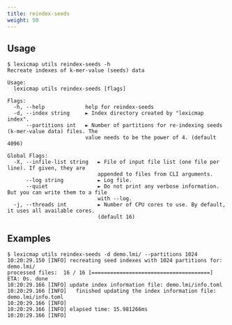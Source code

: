 ```yaml
---
title: reindex-seeds
weight: 50
---
```


## Usage

```plain
$ lexicmap utils reindex-seeds -h
Recreate indexes of k-mer-value (seeds) data

Usage:
  lexicmap utils reindex-seeds [flags]

Flags:
  -h, --help             help for reindex-seeds
  -d, --index string     ► Index directory created by "lexicmap index".
      --partitions int   ► Number of partitions for re-indexing seeds (k-mer-value data) files. The
                         value needs to be the power of 4. (default 4096)

Global Flags:
  -X, --infile-list string   ► File of input file list (one file per line). If given, they are
                             appended to files from CLI arguments.
      --log string           ► Log file.
      --quiet                ► Do not print any verbose information. But you can write them to a file
                             with --log.
  -j, --threads int          ► Number of CPU cores to use. By default, it uses all available cores.
                             (default 16)
```

## Examples


    $ lexicmap utils reindex-seeds -d demo.lmi/ --partitions 1024
    10:20:29.150 [INFO] recreating seed indexes with 1024 partitions for: demo.lmi/
    processed files:  16 / 16 [======================================] ETA: 0s. done
    10:20:29.166 [INFO] update index information file: demo.lmi/info.toml
    10:20:29.166 [INFO]   finished updating the index information file: demo.lmi/info.toml
    10:20:29.166 [INFO]
    10:20:29.166 [INFO] elapsed time: 15.981266ms
    10:20:29.166 [INFO]
